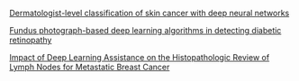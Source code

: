 [Dermatologist-level classification of skin cancer with deep neural networks](https://www.nature.com/articles/nature21056)

[Fundus photograph-based deep learning algorithms in detecting diabetic retinopathy](https://www.nature.com/articles/s41433-018-0269-y)

[Impact of Deep Learning Assistance on the Histopathologic Review of Lymph Nodes for Metastatic Breast Cancer](https://pubmed.ncbi.nlm.nih.gov/30312179/)
